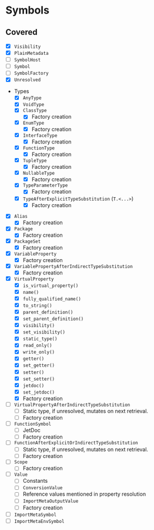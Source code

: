 # Symbols

## Covered

* [x] `Visibility`
* [x] `PlainMetadata`
* [ ] `SymbolHost`
* [ ] `Symbol`
* [ ] `SymbolFactory`
* [x] `Unresolved`
* Types
  * [x] `AnyType`
  * [x] `VoidType`
  * [x] `ClassType`
    * [x] Factory creation
  * [x] `EnumType`
    * [x] Factory creation
  * [x] `InterfaceType`
    * [x] Factory creation
  * [x] `FunctionType`
    * [x] Factory creation
  * [x] `TupleType`
    * [x] Factory creation
  * [x] `NullableType`
    * [x] Factory creation
  * [x] `TypeParameterType`
    * [x] Factory creation
  * [x] `TypeAfterExplicitTypeSubstitution` (`T.<...>`)
    * [x] Factory creation
* [x] `Alias`
  * [x] Factory creation
* [x] `Package`
  * [x] Factory creation
* [x] `PackageSet`
  * [x] Factory creation
* [x] `VariableProperty`
  * [x] Factory creation
* [x] `VariablePropertyAfterIndirectTypeSubstitution`
  * [x] Factory creation
* [x] `VirtualProperty`
  * [x] `is_virtual_property()`
  * [x] `name()`
  * [x] `fully_qualified_name()`
  * [x] `to_string()`
  * [x] `parent_definition()`
  * [x] `set_parent_definition()`
  * [x] `visibility()`
  * [x] `set_visibility()`
  * [x] `static_type()`
  * [x] `read_only()`
  * [x] `write_only()`
  * [x] `getter()`
  * [x] `set_getter()`
  * [x] `setter()`
  * [x] `set_setter()`
  * [x] `jetdoc()`
  * [x] `set_jetdoc()`
  * [x] Factory creation
* [ ] `VirtualPropertyAfterIndirectTypeSubstitution`
  * [ ] Static type, if unresolved, mutates on next retrieval.
  * [ ] Factory creation
* [ ] `FunctionSymbol`
  * [ ] JetDoc
  * [ ] Factory creation
* [ ] `FunctionAfterExplicitOrIndirectTypeSubstitution`
  * [ ] Static type, if unresolved, mutates on next retrieval.
  * [ ] Factory creation
* [ ] `Scope`
  * [ ] Factory creation
* [ ] `Value`
  * [ ] Constants
  * [ ] `ConversionValue`
  * [ ] Reference values mentioned in property resolution
  * [ ] `ImportMetaOutputValue`
  * [ ] Factory creation
* [ ] `ImportMetaSymbol`
* [ ] `ImportMetaEnvSymbol`